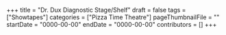 +++
title = "Dr. Dux Diagnostic Stage/Shelf"
draft = false
tags = ["Showtapes"]
categories = ["Pizza Time Theatre"]
pageThumbnailFile = ""
startDate = "0000-00-00"
endDate = "0000-00-00"
contributors = []
+++
